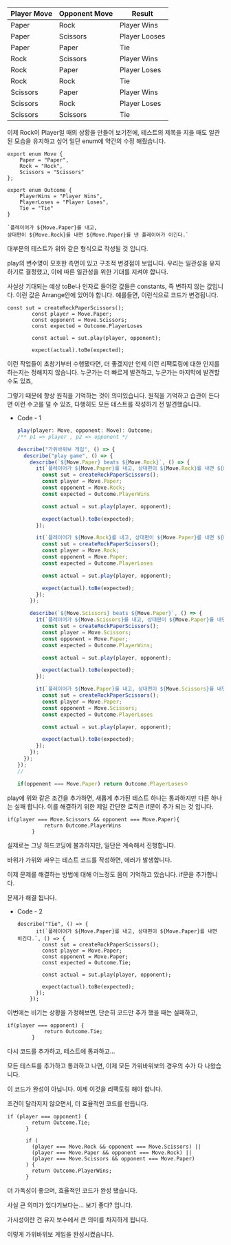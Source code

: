 | Player Move | Opponent Move | Result |
| --- | --- | --- |
| Paper | Rock | Player Wins |
| Paper | Scissors | Player Looses |
| Paper | Paper | Tie |
| Rock | Scissors | Player Wins |
| Rock | Paper | Player Loses |
| Rock | Rock | Tie |
| Scissors | Paper | Player Wins |
| Scissors | Rock | Player Loses |
| Scissors | Scissors | Tie |

이제 Rock이 Player일 때의 상황을 만들어 보기전에, 테스트의 제목을 지을 때도 일관된 모습을 유지하고 싶어 일단 enum에 약간의 수정 해줬습니다.

```tsx
export enum Move {
    Paper = "Paper",
    Rock = "Rock",
    Scissors = "Scissors"
};

export enum Outcome {
    PlayerWins = "Player Wins",
    PlayerLoses = "Player Loses",
    Tie = "Tie"
}

`플레이어가 ${Move.Paper}를 내고, 
상대편이 ${Move.Rock}를 내면 ${Move.Paper}를 낸 플레이어가 이긴다.`
```

대부분의 테스트가 위와 같은 형식으로 작성될 것 입니다.

play의 변수명이 모호한 측면이 있고 구조적 변경점이 보입니다. 우리는 일관성을 유지하기로 결정했고, 이에 따른 일관성을 위한 기대를 지켜야 합니다.

사실상 기대되는 예상 toBe나 인자로 들어갈 값들은 constants, 즉 변하지 않는 값입니다. 이런 값은 Arrange안에 있어야 합니다. 예를들면, 이런식으로 코드가 변경됩니다.

```tsx
const sut = createRockPaperScissors();
        const player = Move.Paper;
        const opponent = Move.Scissors;
        const expected = Outcome.PlayerLoses

        const actual = sut.play(player, opponent);

        expect(actual).toBe(expected);
```

이런 작업들이 초창기부터 수행됐다면, 더 좋겠지만 언제 이런 리팩토링에 대한 인지를 하는지는 정해지지 않습니다. 누군가는 더 빠르게 발견하고, 누군가는 마지막에 발견할 수도 있죠,

그렇기 때문에 항상 원칙을 기억하는 것이 의미있습니다. 원칙을 기억하고 습관이 든다면 이런 수고를 덜 수 있죠, 다행히도 모든 테스트를 작성하기 전 발견했습니다.

- Code - 1
    
    ```jsx
    play(player: Move, opponent: Move): Outcome;
    /** p1 => player , p2 => opponent */
    
    describe("가위바위보 게임", () => {
      describe("play game", () => {
        describe(`${Move.Paper} beats ${Move.Rock}`, () => {
          it(`플레이어가 ${Move.Paper}를 내고, 상대편이 ${Move.Rock}를 내면 ${Move.Paper}를 낸 플레이어가 이긴다.`, () => {
            const sut = createRockPaperScissors();
            const player = Move.Paper;
            const opponent = Move.Rock;
            const expected = Outcome.PlayerWins
    
            const actual = sut.play(player, opponent);
    
            expect(actual).toBe(expected);
          });
    
          it(`플레이어가 ${Move.Rock}를 내고, 상대편이 ${Move.Paper}를 내면 ${Move.Rock}를 낸 플레이어가 진다.`, () => {
            const sut = createRockPaperScissors();
            const player = Move.Rock;
            const opponent = Move.Paper;
            const expected = Outcome.PlayerLoses
    
            const actual = sut.play(player, opponent);
    
            expect(actual).toBe(expected);
          });
        });
    
        describe(`${Move.Scissors} beats ${Move.Paper}`, () => {
          it(`플레이어가 ${Move.Scissors}를 내고, 상대편이 ${Move.Paper}를 내면 ${Move.Scissors}를 낸 플레이어가 이긴다.`, () => {
            const sut = createRockPaperScissors();
            const player = Move.Scissors;
            const opponent = Move.Paper;
            const expected = Outcome.PlayerWins;
    
            const actual = sut.play(player, opponent);
    
            expect(actual).toBe(expected);
          });
    
          it(`플레이어가 ${Move.Paper}를 내고, 상대편이 ${Move.Scissors}를 내면 ${Move.Paper}를 낸 플레이어가 진다.`, () => {
            const sut = createRockPaperScissors();
            const player = Move.Paper;
            const opponent = Move.Scissors;
            const expected = Outcome.PlayerLoses
    
            const actual = sut.play(player, opponent);
    
            expect(actual).toBe(expected);
          });
        });
      });
    });
    //
    
    if(oppenent === Move.Paper) return Outcome.PlayerLosesㅇ
    ```
    

play에 위와 같은 조건을 추가하면, 새롭게 추가된 테스트 하나는 통과하지만 다른 하나는 실패 합니다.  이를 해결하기 위한 제일 간단한 로직은 if문이 추가 되는 것 입니다.

```tsx
if(player === Move.Scissors && opponent === Move.Paper){
            return Outcome.PlayerWins
        }
```

실제로는 그냥 하드코딩에 불과하지만, 일단은 계속해서 진행합니다. 

바위가 가위와 싸우는 테스트 코드를 작성하면, 에러가 발생합니다.

이제 문제를 해결하는 방법에 대해 어느정도 몸이 기억하고 있습니다. if문을 추가합니다.

문제가 해결 됩니다.

- Code - 2
    
    ```tsx
    describe("Tie", () => {
          it(`플레이어가 ${Move.Paper}를 내고, 상대편이 ${Move.Paper}를 내면 비긴다.`, () => {
            const sut = createRockPaperScissors();
            const player = Move.Paper;
            const opponent = Move.Paper;
            const expected = Outcome.Tie;
    
            const actual = sut.play(player, opponent);
    
            expect(actual).toBe(expected);
          });
        });
    ```
    

이번에는 비기는 상황을 가정해보면, 단순히 코드만 추가 했을 때는 실패하고,

```tsx
if(player === opponent) {
            return Outcome.Tie;
        }
```

다시 코드를 추가하고, 테스트에 통과하고…

모든 테스트를 추가하고 통과하고 나면, 이제 모든 가위바위보의 경우의 수가 다 나왔습니다.

이 코드가 완성이 아닙니다. 이제 이것을 리팩토링 해야 합니다.

조건이 달라지지 않으면서, 더 효율적인 코드를 만듭니다.

```
if (player === opponent) {
        return Outcome.Tie;
      }

      if (
        (player === Move.Rock && opponent === Move.Scissors) ||
        (player === Move.Paper && opponent === Move.Rock) ||
        (player === Move.Scissors && opponent === Move.Paper)
      ) {
        return Outcome.PlayerWins;
      } 
```

더 가독성이 좋으며, 효율적인 코드가 완성 됐습니다.

사실 큰 의미가 있다기보다는… 보기 좋다? 입니다. 

가시성이란 건 유지 보수에서 큰 의미를 차지하게 됩니다.

이렇게 가위바위보 게임을 완성시켰습니다.